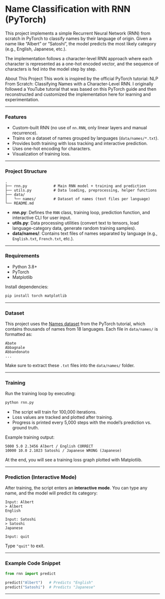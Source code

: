 
# Name Classification with RNN (PyTorch)

This project implements a simple Recurrent Neural Network (RNN) from scratch in PyTorch to classify names by their language of origin. Given a name like “Albert” or “Satoshi”, the model predicts the most likely category (e.g., English, Japanese, etc.).

The implementation follows a character-level RNN approach where each character is represented as a one-hot encoded vector, and the sequence of characters is fed into the model step by step.

About This Project
This work is inspired by the official PyTorch tutorial:
NLP From Scratch: Classifying Names with a Character-Level RNN.
I originally followed a YouTube tutorial that was based on this PyTorch guide and then reconstructed and customized the implementation here for learning and experimentation.

***

### Features
- Custom-built RNN (no use of `nn.RNN`, only linear layers and manual recurrence).
- Trains on a dataset of names grouped by languages (`data/names/*.txt`).
- Provides both training with loss tracking and interactive prediction.
- Uses one-hot encoding for characters.
- Visualization of training loss.

***

### Project Structure
```
.
├── rnn.py            # Main RNN model + training and prediction
├── utils.py          # Data loading, preprocessing, helper functions
├── data/
│   └── names/        # Dataset of names (text files per language)
└── README.md
```

- **rnn.py**: Defines the `RNN` class, training loop, prediction function, and interactive CLI for user input.  
- **utils.py**: Data processing utilities (convert text to tensors, load language-category data, generate random training samples).  
- **data/names/**: Contains text files of names separated by language (e.g., `English.txt`, `French.txt`, etc.).  

***

### Requirements
- Python 3.8+
- PyTorch
- Matplotlib

Install dependencies:
```bash
pip install torch matplotlib
```

***

### Dataset
This project uses the [Names dataset](https://download.pytorch.org/tutorial/data.zip) from the PyTorch tutorial, which contains thousands of names from 18 languages. Each file in `data/names/` is formatted as:

```
Abate
Abbagnale
Abbandonato
...
```

Make sure to extract these `.txt` files into the `data/names/` folder.

***

### Training
Run the training loop by executing:

```bash
python rnn.py
```

- The script will train for 100,000 iterations.
- Loss values are tracked and plotted after training.
- Progress is printed every 5,000 steps with the model’s prediction vs. ground truth.

Example training output:

```
5000 5.0 2.3456 Albert / English CORRECT
10000 10.0 2.1023 Satoshi / Japanese WRONG (Japanese)
```

At the end, you will see a training loss graph plotted with Matplotlib.

***

### Prediction (Interactive Mode)
After training, the script enters an **interactive mode**. You can type any name, and the model will predict its category:

```
Input: Albert
> Albert
English

Input: Satoshi
> Satoshi
Japanese

Input: quit
```

Type `"quit"` to exit.

***

### Example Code Snippet
```python
from rnn import predict

predict("Albert")   # Predicts "English"
predict("Satoshi")  # Predicts "Japanese"
```

***



